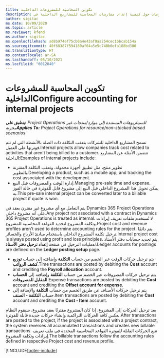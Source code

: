 ```yaml
---
title: تكوين المحاسبة للمشروعات الداخلية
description: يقدم هذا الموضوع معلومات حول كيفية إعداد ممارسات المحاسبة للمشاريع الداخلية في Project Operations.
author: sigitac
ms.date: 10/09/2020
ms.topic: article
ms.reviewer: kfend
ms.author: sigitac
ms.openlocfilehash: ad8b974ef75cb0a4e43af0aa254cec1bbcab154a
ms.sourcegitcommit: 40f68387f594180af64a5e5c748b6efa188bd300
ms.translationtype: HT
ms.contentlocale: ar-SA
ms.lasthandoff: 05/10/2021
ms.locfileid: "6012840"
---
```

# <a name="configure-accounting-for-internal-projects"></a><span data-ttu-id="e86c5-103">تكوين المحاسبة للمشروعات الداخلية</span><span class="sxs-lookup"><span data-stu-id="e86c5-103">Configure accounting for internal projects</span></span>

<span data-ttu-id="e86c5-104">_**ينطبق على:** Project Operations للسيناريوهات المستندة إلى موارد/منتجات غير مخزنة‬_</span><span class="sxs-lookup"><span data-stu-id="e86c5-104">_**Applies To:** Project Operations for resource/non-stocked based scenarios_</span></span>

<span data-ttu-id="e86c5-105">تسمح المشاريع الداخلية للشركات بتعقب التكلفة ذات الصلة بالأنشطة التي لم تتم فوترتها على العميل.</span><span class="sxs-lookup"><span data-stu-id="e86c5-105">Internal projects allow companies track cost related to activities that aren't being billed to a customer.</span></span> <span data-ttu-id="e86c5-106">تتضمن الأمثلة عن المشاريع الداخلية:</span><span class="sxs-lookup"><span data-stu-id="e86c5-106">Examples of internal projects include:</span></span>

- <span data-ttu-id="e86c5-107">تطوير منتج، مثل تطبيق أجهزة محمولة، وتعقب التكلفة المقترنة بالتطوير.</span><span class="sxs-lookup"><span data-stu-id="e86c5-107">Developing a product, such as a mobile app, and tracking the cost associated with the development.</span></span>
- <span data-ttu-id="e86c5-108">إدارة الوقت والمصروفات قبل البيع.</span><span class="sxs-lookup"><span data-stu-id="e86c5-108">Managing pre-sale time and expense.</span></span> <span data-ttu-id="e86c5-109">يمكن تحويل هذا المشروع الداخلي قبل البيع إلى مشروع قابل للفوترة في حالة الفوز به.</span><span class="sxs-lookup"><span data-stu-id="e86c5-109">This pre-sale internal project can be converted later to a billable project if quote is won.</span></span>

<span data-ttu-id="e86c5-110">يتم التعامل مع أي مشروع غير مقترن بعقد في Dynamics 365 Project Operations على أنه مشروع داخلي.</span><span class="sxs-lookup"><span data-stu-id="e86c5-110">Any project not associated with a contract in Dynamics 365 Project Operations is treated as internal.</span></span> <span data-ttu-id="e86c5-111">لا تُستخدم ملفات تعريف إيرادات وتكلفة المشروع لتحديد القواعد المحاسبية للمشروع.</span><span class="sxs-lookup"><span data-stu-id="e86c5-111">Project cost and revenue profiles aren't used to determine accounting rules for the project.</span></span> <span data-ttu-id="e86c5-112">يتم دائمًا ترحيل تكلفة المشروع الداخلي باستخدام مبادئ الأرباح والخسائر.</span><span class="sxs-lookup"><span data-stu-id="e86c5-112">Internal project cost is always posted using profit and loss principles.</span></span> <span data-ttu-id="e86c5-113">يتم تحديد حسابات دفتر الأستاذ لعمليات الترحيل في صفحة **إعداد ترحيل دفتر الأستاذ**.</span><span class="sxs-lookup"><span data-stu-id="e86c5-113">Ledger accounts for postings are defined on the **Ledger posting setup** page.</span></span>

- <span data-ttu-id="e86c5-114">يتم ترحيل حركات الوقت عبر الخصم من حساب **التكلفة** وإضافته إلى حساب **توزيع كشف الرواتب**.</span><span class="sxs-lookup"><span data-stu-id="e86c5-114">Time transactions are posted by debiting the **Cost** account and crediting the **Payroll allocation** account.</span></span>
- <span data-ttu-id="e86c5-115">يتم ترحيل حركات المصروفات عبر الخصم من حساب **التكلفة** وإضافته إلى **الحساب المقابل للمصروفات**.</span><span class="sxs-lookup"><span data-stu-id="e86c5-115">Expense transactions are posted by debiting the **Cost** account and crediting the **Offset account for expense**.</span></span>
- <span data-ttu-id="e86c5-116">يتم ترحيل حركات الأصناف عن طريق الخصم من حساب **التكلفة** والإضافة إلى حساب **التكلفة - الصنف**.</span><span class="sxs-lookup"><span data-stu-id="e86c5-116">Item transactions are posted by debiting the **Cost** account and crediting the **Cost - Item** account.</span></span>

<span data-ttu-id="e86c5-117">بعد ترحيل الحركات إلى المشروع، إذا كان المشروع مقترنًا بعقد مشروع، سيقوم النظام بعكس كافة الحركات التراكمية وإنشاء حركات جديدة قابلة للفوترة.</span><span class="sxs-lookup"><span data-stu-id="e86c5-117">After transactions are posted to the project, if the project is associated with a project contract, the system reverses all accumulated transactions and creates new billable transactions.</span></span> <span data-ttu-id="e86c5-118">تتبع الحركات القابلة للفوترة القواعد المحاسبية المحددة في ملف تعريف إيرادات وتكلفة المشروع.</span><span class="sxs-lookup"><span data-stu-id="e86c5-118">The billable transactions follow the accounting rules defined in respective Project cost and revenue profile.</span></span>




[!INCLUDE[footer-include](../includes/footer-banner.md)]
